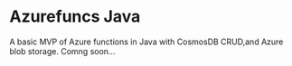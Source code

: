 # Azurefuncs Java
A basic MVP of Azure functions in Java with CosmosDB CRUD,and Azure blob storage.
Comng soon...
